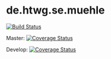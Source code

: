 # de.htwg.se.muehle

[![Build Status](https://travis-ci.org/CesimK/de.htwg.se.muehle.svg?branch=master)](https://travis-ci.org/CesimK/de.htwg.se.muehle)

Master: 
[![Coverage Status](https://coveralls.io/repos/github/CesimK/de.htwg.se.muehle/badge.svg?branch=master)](https://coveralls.io/github/CesimK/de.htwg.se.muehle?branch=master)

Develop:
[![Coverage Status](https://coveralls.io/repos/github/CesimK/de.htwg.se.muehle/badge.svg?branch=develop)](https://coveralls.io/github/CesimK/de.htwg.se.muehle?branch=develop)
